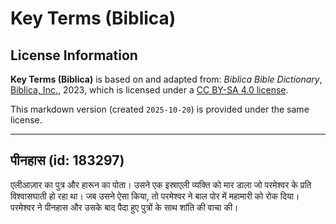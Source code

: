 # Key Terms (Biblica)

## License Information

**Key Terms (Biblica)** is based on and adapted from: _Biblica Bible Dictionary_, [Biblica, Inc.](https://www.biblica.com/), 2023, which is licensed under a [CC BY-SA 4.0 license](https://creativecommons.org/licenses/by-sa/4.0/legalcode.en).

This markdown version (created `2025-10-20`) is provided under the same license.



--------------------------------

## पीनहास (id: 183297)

एलीआज़ार का पुत्र और हारून का पोता। उसने एक इस्राएली व्यक्ति को मार डाला जो परमेश्वर के प्रति विश्वासघाती हो रहा था। जब उसने ऐसा किया, तो परमेश्वर ने बाल पोर में महामारी को रोक दिया। परमेश्वर ने पीनहास और उसके बाद पैदा हुए पुत्रों के साथ शांति की वाचा की।


